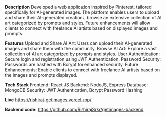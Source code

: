 **Description**
Developed a web application inspired by Pinterest, tailored specifically for AI-generated images. The platform enables users to upload and share their AI-generated creations, browse an extensive collection of AI art categorized by prompts and styles. Future enhancements will allow clients to connect with freelance AI artists based on displayed images and prompts.

**Features**
Upload and Share AI Art: Users can upload their AI-generated images and share them with the community.
Browse AI Art: Explore a vast collection of AI art categorized by prompts and styles.
User Authentication: Secure login and registration using JWT Authentication.
Password Security: Passwords are hashed with Bcrypt for enhanced security.
Future Enhancements: Enable clients to connect with freelance AI artists based on the images and prompts displayed.

**Tech Stack**
Frontend: React JS
Backend: NodeJS, Express
Database: MongoDB
Security: JWT Authentication, Bcrypt Password Hashing

**Live** https://rishiraj-getimages.vercel.app/

**Backend code:** https://github.com/RishirajSrkr/getimages-backend
